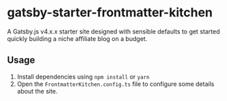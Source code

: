 # gatsby-starter-frontmatter-kitchen

A Gatsby.js v4.x.x starter site designed with sensible defaults to get started quickly building a niche affiliate blog on a budget.

## Usage

1. Install dependencies using `npm install` or `yarn`
2. Open the `FrontmatterKitchen.config.ts` file to configure some details about the site.
